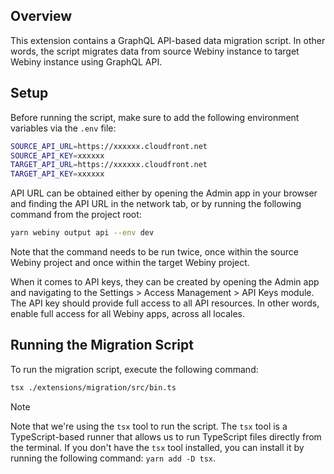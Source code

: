 ## Overview
This extension contains a GraphQL API-based data migration script. In other words, the script migrates data from source Webiny instance to target Webiny instance using GraphQL API.

## Setup
Before running the script, make sure to add the following environment variables via the `.env` file:

```bash
SOURCE_API_URL=https://xxxxxx.cloudfront.net
SOURCE_API_KEY=xxxxxx
TARGET_API_URL=https://xxxxxx.cloudfront.net
TARGET_API_KEY=xxxxxx
```

API URL can be obtained either by opening the Admin app in your browser and finding the API URL in the network tab, or by running the following command from the project root:

```bash
yarn webiny output api --env dev
```

Note that the command needs to be run twice, once within the source Webiny project and once within the target Webiny project.

When it comes to API keys, they can be created by opening the Admin app and navigating to the Settings > Access Management > API Keys module. The API key should provide full access to all API resources. In other words, enable full access for all Webiny apps, across all locales.

## Running the Migration Script
To run the migration script, execute the following command:

```bash
tsx ./extensions/migration/src/bin.ts
```

> [!NOTE]
> Note that we're using the `tsx` tool to run the script. The `tsx` tool is a TypeScript-based runner that allows us to run TypeScript files directly from the terminal. If you don't have the `tsx` tool installed, you can install it by running the following command: `yarn add -D tsx`.